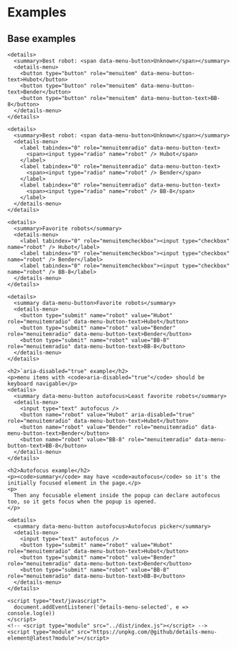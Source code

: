 
 
  <head>
    <meta charset="utf-8" />
    <title>details-menu demo</title>
    <style>
      details-menu {
        background: white;
        border: 1px solid;
        display: block;
        padding: 4px;
        width: 200px;
      }
      button,
      label[tabindex] {
        font-family: inherit;
        font-size: inherit;
        display: block;
        background: none;
        border: 0;
        width: 100%;
        text-align: left;
        padding: 0;
      }
      [aria-disabled="true"] {
        color: gray;
      }
    </style>
  </head>
  <body>
    <h1>Examples</h1>
    <h2>Base examples</h2>

    <details>
      <summary>Best robot: <span data-menu-button>Unknown</span></summary>
      <details-menu>
        <button type="button" role="menuitem" data-menu-button-text>Hubot</button>
        <button type="button" role="menuitem" data-menu-button-text>Bender</button>
        <button type="button" role="menuitem" data-menu-button-text>BB-8</button>
      </details-menu>
    </details>

    <details>
      <summary>Best robot: <span data-menu-button>Unknown</span></summary>
      <details-menu>
        <label tabindex="0" role="menuitemradio" data-menu-button-text>
          <span><input type="radio" name="robot" /> Hubot</span>
        </label>
        <label tabindex="0" role="menuitemradio" data-menu-button-text>
          <span><input type="radio" name="robot" /> Bender</span>
        </label>
        <label tabindex="0" role="menuitemradio" data-menu-button-text>
          <span><input type="radio" name="robot" /> BB-8</span>
        </label>
      </details-menu>
    </details>

    <details>
      <summary>Favorite robots</summary>
      <details-menu>
        <label tabindex="0" role="menuitemcheckbox"><input type="checkbox" name="robot" /> Hubot</label>
        <label tabindex="0" role="menuitemcheckbox"><input type="checkbox" name="robot" /> Bender</label>
        <label tabindex="0" role="menuitemcheckbox"><input type="checkbox" name="robot" /> BB-8</label>
      </details-menu>
    </details>

    <details>
      <summary data-menu-button>Favorite robots</summary>
      <details-menu>
        <button type="submit" name="robot" value="Hubot" role="menuitemradio" data-menu-button-text>Hubot</button>
        <button type="submit" name="robot" value="Bender" role="menuitemradio" data-menu-button-text>Bender</button>
        <button type="submit" name="robot" value="BB-8" role="menuitemradio" data-menu-button-text>BB-8</button>
      </details-menu>
    </details>

    <h2>`aria-disabled="true" example</h2>
    <p>menu items with <code>aria-disabled="true"</code> should be keyboard navigable</p>
    <details>
      <summary data-menu-button autofocus>Least favorite robots</summary>
      <details-menu>
        <input type="text" autofocus />
        <button name="robot" value="Hubot" aria-disabled="true" role="menuitemradio" data-menu-button-text>Hubot</button>
        <button name="robot" value="Bender" role="menuitemradio" data-menu-button-text>Bender</button>
        <button name="robot" value="BB-8" role="menuitemradio" data-menu-button-text>BB-8</button>
      </details-menu>
    </details>

    <h2>Autofocus example</h2>
    <p><code>summary</code> may have <code>autofocus</code> so it's the initially focused element in the page.</p>
    <p>
      Then any focusable element inside the popup can declare autofocus too, so it gets focus when the popup is opened.
    </p>

    <details>
      <summary data-menu-button autofocus>Autofocus picker</summary>
      <details-menu>
        <input type="text" autofocus />
        <button type="submit" name="robot" value="Hubot" role="menuitemradio" data-menu-button-text>Hubot</button>
        <button type="submit" name="robot" value="Bender" role="menuitemradio" data-menu-button-text>Bender</button>
        <button type="submit" name="robot" value="BB-8" role="menuitemradio" data-menu-button-text>BB-8</button>
      </details-menu>
    </details>

    <script type="text/javascript">
      document.addEventListener('details-menu-selected', e => console.log(e))
    </script>
    <!-- <script type="module" src="../dist/index.js"></script> -->
    <script type="module" src="https://unpkg.com/@github/details-menu-element@latest?module"></script>
  </body>
</html>

